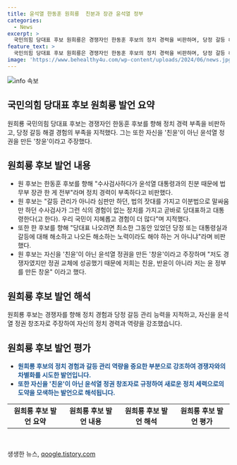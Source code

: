 ```yaml
---
title: 윤석열 한동훈 원희룡  친분과 장관 윤석열 정부
categories:
  - News
excerpt: >
  국민의힘 당대표 후보 원희룡은 경쟁자인 한동훈 후보의 정치 경력을 비판하며, 당정 갈등 해소 경험이 부족하다고 지적했다. 또한, 윤석열 대통령과의 관련성을 강조하며 자신을 창윤이라고 규정하고, 윤 대통령을 모셔온 이유를 설명했다. 이에 대한 논란이 이어지며, 원 후보는 윤 대통령의 출마 소식에 대한 반응과 공정 경쟁에 대한 입장을 언급했다. 이에 대한 여론과 지지 여부가 예상된다.
feature_text: >
  국민의힘 당대표 후보 원희룡은 경쟁자인 한동훈 후보의 정치 경력을 비판하며, 당정 갈등 해소 경험이 부족하다고 지적했다. 또한, 윤석열 대통령과의 관련성을 강조하며 자신을 창윤이라고 규정하고, 윤 대통령을 모셔온 이유를 설명했다. 이에 대한 논란이 이어지며, 원 후보는 윤 대통령의 출마 소식에 대한 반응과 공정 경쟁에 대한 입장을 언급했다. 이에 대한 여론과 지지 여부가 예상된다.
image: 'https://www.behealthy4u.com/wp-content/uploads/2024/06/news.jpg'
---
```


<p><img src="https://www.behealthy4u.com/wp-content/uploads/2024/06/news.jpg" alt="info 속보" /></p>

<h2 data-ke-size="size26">국민의힘 당대표 후보 원희룡 발언 요약</h2>

<p data-ke-size="size16">원희룡 국민의힘 당대표 후보는 경쟁자인 한동훈 후보를 향해 정치 경력 부족을 비판하고, 당정 갈등 해결 경험의 부족을 지적했다. 그는 또한 자신을 '친윤'이 아닌 윤석열 정권을 만든 '창윤'이라고 주장했다.</p>

<h2 data-ke-size="size26">원희룡 후보 발언 내용</h2>

<ul>
    <li>원 후보는 한동훈 후보를 향해 "수사검사하다가 윤석열 대통령과의 친분 때문에 법무부 장관 한 게 전부"라며 정치 경력이 부족하다고 비판했다.</li>
    <li>원 후보는 "갈등 관리가 아니라 심판만 하던, 법의 잣대를 가지고 이분법으로 말싸움만 하던 수사검사가 그런 식의 경험이 없는 정치를 가지고 곧바로 당대표하고 대통령한다(고 한다). 우리 국민이 지혜롭고 경험이 더 많다"며 지적했다.</li>
    <li>또한 한 후보를 향해 "당대표 나오려면 최소한 그동안 있었던 당정 또는 대통령실과 갈등에 대해 해소하고 나오든 해소하는 노력이라도 해야 하는 거 아니냐"라며 비판했다.</li>
    <li>원 후보는 자신을 '친윤'이 아닌 윤석열 정권을 만든 '창윤'이라고 주장하며 "저도 경쟁자였지만 정권 교체에 성공했기 때문에 저희는 친윤, 반윤이 아니라 저는 윤 정부를 만든 창윤" 이라고 했다.</li>
</ul>

<h2 data-ke-size="size26">원희룡 후보 발언 해석</h2>

<p data-ke-size="size16">원희룡 후보는 경쟁자를 향해 정치 경험과 당정 갈등 관리 능력을 지적하고, 자신을 윤석열 정권 창조자로 주장하여 자신의 정치 경력과 역량을 강조했습니다.</p>

<h2 data-ke-size="size26">원희룡 후보 발언 평가</h2>

<ul>
    <li><b><span style="color: #1a5490;">원희룡 후보의 정치 경험과 갈등 관리 역량을 중요한 부분으로 강조하여 경쟁자와의 차별화를 시도한 발언입니다.</span></b></li>
    <li><b><span style="color: #1a5490;">또한 자신을 '친윤'이 아닌 윤석열 정권 창조자로 규정하여 새로운 정치 세력으로의 도약을 모색하는 발언으로 해석됩니다.</span></b></li>
</ul>

<table>
    <tr>
        <td style="text-align: center; height: 17px;"><b>원희룡 후보 발언 요약</b></td>
        <td style="text-align: center; height: 17px;"><b>원희룡 후보 발언 내용</b></td>
        <td style="text-align: center; height: 17px;"><b>원희룡 후보 발언 해석</b></td>
        <td style="text-align: center; height: 17px;"><b>원희룡 후보 발언 평가</b></td>
    </tr>
</table>

<p data-ke-size="size16">&nbsp;</p>
생생한 뉴스, <a href="https://qoogle.tistory.com" rel="dofollow">qoogle.tistory.com</a>


